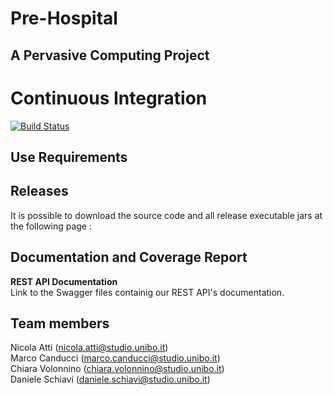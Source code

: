 # Pre-Hospital
## A Pervasive Computing Project
<!-- bla bla bla bla bla bla bla bla bla bla bla bla bla -->
# Continuous Integration

<!--- METTERE IL NOSTRO --->
[![Build Status](https://travis-ci.org/nicolaAtti/pps-17-fb.svg?branch=master)](https://travis-ci.org/nicolaAtti/pps-17-fb)

## Use Requirements

## Releases
It is possible to download the source code and all release executable jars at the following page :                  
<!---https://github.com/nicolaAtti/pps-17-fb/releases --->

## Documentation and Coverage Report

<Strong>REST API Documentation</Strong>                                               
Link to the Swagger files containig our REST API's documentation. <!-- DUMMY LINK -->

## Team members
Nicola Atti (nicola.atti@studio.unibo.it)              
Marco Canducci (marco.canducci@studio.unibo.it)       
Chiara Volonnino (chiara.volonnino@studio.unibo.it)       
Daniele Schiavi (daniele.schiavi@studio.unibo.it)         
